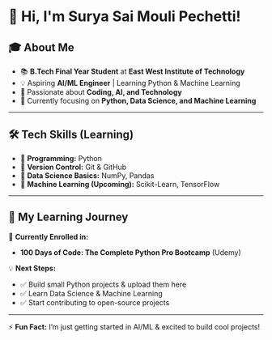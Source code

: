 # 👋 Hi, I'm Surya Sai Mouli Pechetti!  

## 🎓 About Me  
- 📚 **B.Tech Final Year Student** at **East West Institute of Technology**  
- 💡 Aspiring **AI/ML Engineer** | Learning Python & Machine Learning  
- 🚀 Passionate about **Coding, AI, and Technology**  
- 🎯 Currently focusing on **Python, Data Science, and Machine Learning**  

---

## 🛠️ Tech Skills (Learning)  
- 🔹 **Programming:** Python  
- 🔹 **Version Control:** Git & GitHub  
- 🔹 **Data Science Basics:** NumPy, Pandas  
- 🔹 **Machine Learning (Upcoming):** Scikit-Learn, TensorFlow  

---

## 📖 My Learning Journey  
🚀 **Currently Enrolled in:**  
- **100 Days of Code: The Complete Python Pro Bootcamp** (Udemy)  

💡 **Next Steps:**  
- ✅ Build small Python projects & upload them here  
- ✅ Learn Data Science & Machine Learning  
- ✅ Start contributing to open-source projects  

---

⚡ **Fun Fact:** I’m just getting started in AI/ML & excited to build cool projects!  

